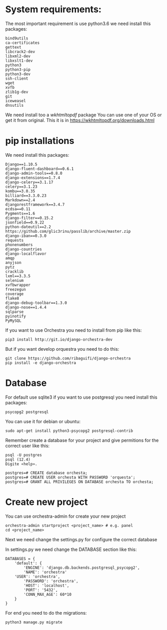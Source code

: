 # System requirements:
The most important requirement is use python3.6
we need install this packages:
```
bind9utils 
ca-certificates 
gettext 
libcrack2-dev
libxml2-dev
libxslt1-dev
python3
python3-pip
python3-dev
ssh-client
wget
xvfb
zlib1g-dev
git
iceweasel
dnsutils
```
We need install too a *wkhtmltopdf* package
You can use one of your OS or get it from original.
This it is in https://wkhtmltopdf.org/downloads.html 

# pip installations
We need install this packages:
```
Django==1.10.5
django-fluent-dashboard==0.6.1
django-admin-tools==0.8.0
django-extensions==1.7.4
django-celery==3.1.17
celery==3.1.23
kombu==3.0.35
billiard==3.3.0.23
Markdown==2.4
djangorestframework==3.4.7
ecdsa==0.11
Pygments==1.6
django-filter==0.15.2
jsonfield==0.9.22
python-dateutil==2.2
https://github.com/glic3rinu/passlib/archive/master.zip
django-iban==0.3.0
requests
phonenumbers
django-countries
django-localflavor
amqp
anyjson
pytz
cracklib 
lxml==3.3.5
selenium 
xvfbwrapper 
freezegun 
coverage 
flake8 
django-debug-toolbar==1.3.0 
django-nose==1.4.4 
sqlparse 
pyinotify 
PyMySQL
```

If you want to use Orchestra you need to install from pip like this:
```
pip3 install http://git.io/django-orchestra-dev
```

But if you want develop orquestra you need to do this:
```
git clone https://github.com/ribaguifi/django-orchestra
pip install -e django-orchestra
```

# Database
For default use sqlite3 if you want to use postgresql you need install this packages:

```
psycopg2 postgresql
```

You can use it for debian or ubuntu:

```
sudo apt-get install python3-psycopg2 postgresql-contrib
```

Remember create a database for your project and give permitions for the correct user like this:

```
psql -U postgres
psql (12.4)
Digite «help».

postgres=# CREATE database orchesta;
postgres=# CREATE USER orchesta WITH PASSWORD 'orquesta';
postgres=# GRANT ALL PRIVILEGES ON DATABASE orchesta TO orchesta;
```

# Create new project
You can use orchestra-admin for create your new project
```
orchestra-admin startproject <project_name> # e.g. panel
cd <project_name>
```

Next we need change the settings.py for configure the correct database

In settings.py we need change the DATABASE section like this:

```
DATABASES = {
    'default': {
        'ENGINE': 'django.db.backends.postgresql_psycopg2',
        'NAME': 'orchestra'
	'USER': 'orchestra',
        'PASSWORD': 'orchestra',
        'HOST': 'localhost',
        'PORT': '5432',
        'CONN_MAX_AGE': 60*10
    }
}
```

For end you need to do the migrations:

```
python3 manage.py migrate
```
